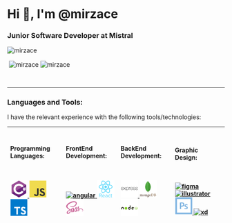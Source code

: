 <h1>Hi 👋, I'm @mirzace</h1>
<h3>Junior Software Developer at Mistral</h3>

<p align="left"> <img src="https://komarev.com/ghpvc/?username=mirzace&label=Profile%20views&color=0e75b6&style=flat" alt="mirzace" /> </p>

<span align="left">&nbsp;<img align="center" src="https://github-readme-stats.vercel.app/api?username=mirzace&show_icons=true&locale=en" alt="mirzace" /></span>
<span align="right"><img align="center" src="https://github-readme-streak-stats.herokuapp.com/?user=mirzace&" alt="mirzace" /></span>

</br>

---

<h3 align="left">Languages and Tools:</h3>

I have the relevant experience with the following tools/technologies:

| <span align="left"><br><h4 align="left">Programming Languages:</h4><br><p align="left"> <a href="https://www.w3schools.com/cs/" target="_blank"> <img src="https://raw.githubusercontent.com/devicons/devicon/master/icons/csharp/csharp-original.svg" alt="csharp" width="40" height="40"/> </a> <a href="https://developer.mozilla.org/en-US/docs/Web/JavaScript" target="_blank"> <img src="https://raw.githubusercontent.com/devicons/devicon/master/icons/javascript/javascript-original.svg" alt="javascript" width="40" height="40"/> </a> <a href="https://www.typescriptlang.org/" target="_blank"> <img src="https://raw.githubusercontent.com/devicons/devicon/master/icons/typescript/typescript-original.svg" alt="typescript" width="40" height="40"/> </a> </p><br></span> 	| <span align="right"><br><h4 align="left">FrontEnd Development:</h4><br><p align="left"> <a href="https://angular.io" target="_blank"> <img src="https://angular.io/assets/images/logos/angular/angular.svg" alt="angular" width="40" height="40"/> </a> <a href="https://reactjs.org/" target="_blank"> <img src="https://raw.githubusercontent.com/devicons/devicon/master/icons/react/react-original-wordmark.svg" alt="react" width="40" height="40"/> </a> <a href="https://sass-lang.com" target="_blank"> <img src="https://raw.githubusercontent.com/devicons/devicon/master/icons/sass/sass-original.svg" alt="sass" width="40" height="40"/> </a> </p><br></span> 	| <span align="left"><br><h4 align="left">BackEnd Development:</h4><br><p align="left"> <a href="https://expressjs.com" target="_blank"> <img src="https://raw.githubusercontent.com/devicons/devicon/master/icons/express/express-original-wordmark.svg" alt="express" width="40" height="40"/> </a> <a href="https://www.mongodb.com/" target="_blank"> <img src="https://raw.githubusercontent.com/devicons/devicon/master/icons/mongodb/mongodb-original-wordmark.svg" alt="mongodb" width="40" height="40"/> </a> <a href="https://nodejs.org" target="_blank"> <img src="https://raw.githubusercontent.com/devicons/devicon/master/icons/nodejs/nodejs-original-wordmark.svg" alt="nodejs" width="40" height="40"/> </a> </p><br></span> 	| <span align="right"><br><h4 align="left">Graphic Design:</h4><br><p align="left"> <a href="https://www.figma.com/" target="_blank"> <img src="https://www.vectorlogo.zone/logos/figma/figma-icon.svg" alt="figma" width="40" height="40"/> </a> <a href="https://www.adobe.com/in/products/illustrator.html" target="_blank"> <img src="https://www.vectorlogo.zone/logos/adobe_illustrator/adobe_illustrator-icon.svg" alt="illustrator" width="40" height="40"/> </a> <a href="https://www.photoshop.com/en" target="_blank"> <img src="https://raw.githubusercontent.com/devicons/devicon/master/icons/photoshop/photoshop-line.svg" alt="photoshop" width="40" height="40"/> </a> <a href="https://www.adobe.com/products/xd.html" target="_blank"> <img src="https://cdn.worldvectorlogo.com/logos/adobe-xd.svg" alt="xd" width="40" height="40"/> </a> </p><br></span> 	|
|-------------------------------------------------------------------------------------------------------------------------------------------------------------------------------------------------------------------------------------------------------------------------------------------------------------------------------------------------------------------------------------------------------------------------------------------------------------------------------------------------------------------------------------------------------------------------------------------------------------------------------------------------------------------------------------------------------------------------------------------------------------------------------------------	|----------------------------------------------------------------------------------------------------------------------------------------------------------------------------------------------------------------------------------------------------------------------------------------------------------------------------------------------------------------------------------------------------------------------------------------------------------------------------------------------------------------------------------------------------------------------------------------------------------------------------------------------------------------------------	|----------------------------------------------------------------------------------------------------------------------------------------------------------------------------------------------------------------------------------------------------------------------------------------------------------------------------------------------------------------------------------------------------------------------------------------------------------------------------------------------------------------------------------------------------------------------------------------------------------------------------------------------------------------------------------------------------------------------------------------------	|------------------------------------------------------------------------------------------------------------------------------------------------------------------------------------------------------------------------------------------------------------------------------------------------------------------------------------------------------------------------------------------------------------------------------------------------------------------------------------------------------------------------------------------------------------------------------------------------------------------------------------------------------------------------------------------------------------------------------------------------------------------------------------------------------------------------------------------------------------------------------	|
